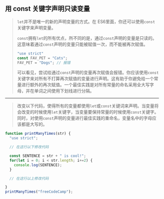 ## 用 const 关键字声明只读变量

> `let`并不是唯一的新的声明变量的方式。在 ES6里面，你还可以使用`const`关键字来声明变量。
>
> `const`拥有`let`的所有优点，所不同的是，通过`const`声明的变量是只读的。这意味着通过`const`声明的变量只能被赋值一次，而不能被再次赋值。
>
> ```js
> "use strict"
> const FAV_PET = "Cats";
> FAV_PET = "Dogs"; // 报错
> ```
>
> 可以看见，尝试给通过`const`声明的变量再次赋值会报错。你应该使用`const`关键字来对所有不打算再次赋值的变量进行声明。这有助于你避免给一个常量进行额外的再次赋值。一个最佳实践是对所有常量的命名采用全大写字母，并在单词之间使用下划线进行分隔。

---

> 改变以下代码，使得所有的变量都使用`let`或`const`关键词来声明。当变量将会改变的时候使用`let`关键字，当变量要保持常量的时候使用`const`关键字。同时，对使用`const`声明的变量进行最佳实践的重命名，变量名中的字母应该都是大写的。

```js
function printManyTimes(str) {
  "use strict";

  // 在这行以下修改代码

  const SENTENCE = str + " is cool!";
  for(let i = 0; i < str.length; i+=2) {
    console.log(SENTENCE);
  }

  // 在这行以上修改代码

}
printManyTimes("freeCodeCamp");
```

